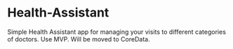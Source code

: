 # Health-Assistant

Simple Health Assistant app for managing your visits to different categories of doctors.
Use MVP. Will be moved to CoreData.
